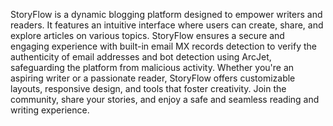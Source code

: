 StoryFlow is a dynamic blogging platform designed to empower writers and readers. It features an intuitive interface where users can create, share, and explore articles on various topics. StoryFlow ensures a secure and engaging experience with built-in email MX records detection to verify the authenticity of email addresses and bot detection using ArcJet, safeguarding the platform from malicious activity. Whether you're an aspiring writer or a passionate reader, StoryFlow offers customizable layouts, responsive design, and tools that foster creativity. Join the community, share your stories, and enjoy a safe and seamless reading and writing experience.
